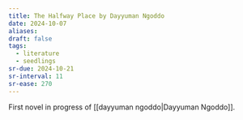 ```yaml
---
title: The Halfway Place by Dayyuman Ngoddo
date: 2024-10-07
aliases: 
draft: false
tags:
  - literature
  - seedlings
sr-due: 2024-10-21
sr-interval: 11
sr-ease: 270
---
```

First novel in progress of [[dayyuman ngoddo|Dayyuman Ngoddo]].